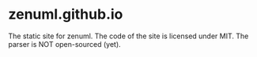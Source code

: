 # zenuml.github.io
The static site for zenuml. The code of the site is licensed under MIT. The parser is NOT open-sourced (yet).
